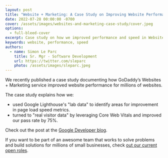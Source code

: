 ```yaml
---
layout: post
title: "Website + Marketing: A Case Study on Improving Website Performance"
date: 2022-07-28 00:00:00 -0700
cover: /assets/images/websites-and-marketing-case-study/cover.jpeg
options:
  - full-bleed-cover
excerpt: Case study on how we improved performance and speed in Website + Marketing.
keywords: website, performance, speed
authors:
  - name: Simon Le Parc
    title: Sr. Mgr - Software Development
    url: https://twitter.com/sleparc
    photo: /assets/images/sleparc.jpeg
---
```


We recently published a case study documenting how GoDaddy’s Websites + Marketing service improved website performance for millions of websites.

The case study explains how we:

- used Google Lighthouse's "lab data" to identify areas for improvement in page load speed metrics.
- turned to "real visitor data" by leveraging Core Web Vitals and improved our pass rate by 75%.

Check out the post at the [Google Developer blog](https://web.dev/godaddy/).

If you want to be part of an awesome team that works to solve problems and build solutions for millions of small businesses, check [out our current open roles](https://grnh.se/4946c0fe3us).

